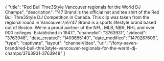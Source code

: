 {
    "title": "Red Bull Thre3Style Vancouver regionals for the World DJ Champs",
    "description": "'47 Brand is the official hat and tee shirt of the Red Bull Thre3Style DJ Competition in Canada. This clip was taken from the regional round in Vancouver.\n\n'47 Brand is a sports lifestyle brand based out of Boston. We're a proud partner of the NFL, MLB, NBA, NHL and over 900 colleges. Established in 1947.",
    "channelid": "3763931",
    "videoid": "3763948",
    "date_created": "1409855140",
    "date_modified": "1470267609",
    "type": "captivate",
    "layout": "channelVideo",
    "url": "\/forty-seven-brand\/red-bull-thre3style-vancouver-regionals-for-the-world-dj-champs\/3763931-3763948"
}